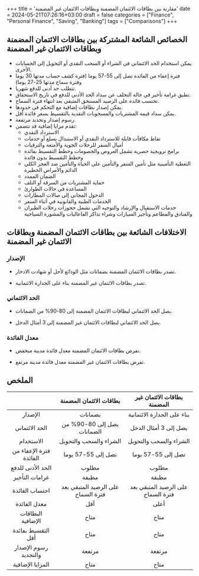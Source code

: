 +++
title = 'مقارنة بين بطاقات الائتمان المضمنة وبطاقات الائتمان غير المضمنة'
date = 2024-05-21T07:26:16+03:00
draft = false
categories = ["Finance", "Personal Finance", "Saving", "Banking"]
tags = ["Comparisons"]
+++
## الخصائص الشائعة المشتركة بين بطاقات الائتمان المضمنة وبطاقات الائتمان غير المضمنة

- يمكن استخدام الحد الائتماني في الشراء أو السحب النقدي أو التحويل إلى الحسابات الأخرى.
- فترة إعفاء من الفائدة تصل إلى 55-57 يوما (فترة كشف حساب مدتها 30 يوما وفترة سماح مدتها 25-27 يوما)
- تتطلب حد أدنى للدفع شهريا.
- تطبق غرامة تأخير في حالة التخلف عن سداد الحد الأدنى للدفع في تاريخ الاستحقاق.
- تحتسب فائدة على الرصيد المستحق المتبقي بعد انتهاء فترة السماح.
- يمكن إصدار بطاقات إضافية مع التحكم في حدودها.
- يمكن سداد قيمة المشتريات والمسحوبات النقدية بالتقسيط بسعر فائدة أقل.
- رسوم إصدار وتجديد مرتفعة.
- تقدم مزايا إضافية قد تتضمن:
  - الاسترداد النقدي
  - نقاط مكافآت قابلة للاسترداد النقدي أو الاستبدال بسلع أو خدمات
  - أميال السفر للرحلات الجوية والأمتعة والترقيات
  - برامج ترويجية حصرية تشمل العروض والخصومات وخطط التقسيط بفائدة وخطط التقسيط بدون فائدة
  - التغطية التأمينية مثل تأمين السفر والتأمين على الحياة والتأمين ضد العجز الكلي الدائم والأمراض الخطيرة
  - الضمان الممدد
  - حماية المشتريات من السرقة أو التلف
  - المساعدة في حالات الطوارئ
  - الدخول المجاني إلى صالات المطارات
  - الخدمات الطبية والقانونية في أثناء السفر
  - خدمات الاستقبال والإرشاد والتوجيه التي تشمل حجوزات رحلات الطيران والفنادق والمطاعم وتأجير السيارات وشراء تذاكر الفاعاليات والمشورة السياحية

## الاختلافات الشائعة بين بطاقات الائتمان المضمنة وبطاقات الائتمان غير المضمنة

### الإصدار

- تصدر بطاقات الائتمان المضمنة بضمانات مثل الودائع لأجل أو شهادت الادخار.

- تصدر بطاقات الائتمان غير المضمنة بناء على الجدارة الائتمانية.

### الحد الائتماني

- يصل الحد الائتماني لبطاقات الائتمان المضمنة إلى 80-90% من الضمانات.

- يصل الحد الائتماني لبطاقات الائتمان غير المضمنة إلى 3 أمثال الدخل.

### معدل الفائدة

- تفرض بطاقات الائتمان المضمنة معدل فائدة مدينة منخفض.

- تفرض بطاقات الائتمان غير المضمنة معدل فائدة مدينة مرتفع.

## الملخص

| | بطاقات الائتمان المضمنة | بطاقات الائتمان غير المضمنة
:---:|:---:|:---:
 الإصدار | بضمانات | بناء على الجدارة الائتمانية
 الحد الائتماني | يصل إلى 80-90% من الضمانات | يصل إلى 3 أمثال الدخل
 الاستخدام | الشراء والسحب والتحويل | الشراء والسحب والتحويل
 فترة الإعفاء من الفائدة | تصل إلى 55-57 يوما | تصل إلى 55-57 يوما
 الحد الأدنى للدفع | مطلوب | مطلوب
 غرامات التأخير | مطبفة | مطبقة
 احتساب الفائدة | على الرصيد المتبقي بعد فترة السماح | على الرصيد المتبقي بعد فترة السماح
 معدل الفائدة | أقل | أعلى
 البطاقات الإضافية | متاح | متاح
 التقسيط بفائدة أقل | متاح | متاح
 رسوم الإصدار والتجديد | مرتفعة | مرتفعة
 المزايا الإضافية | متاح | متاح
 
